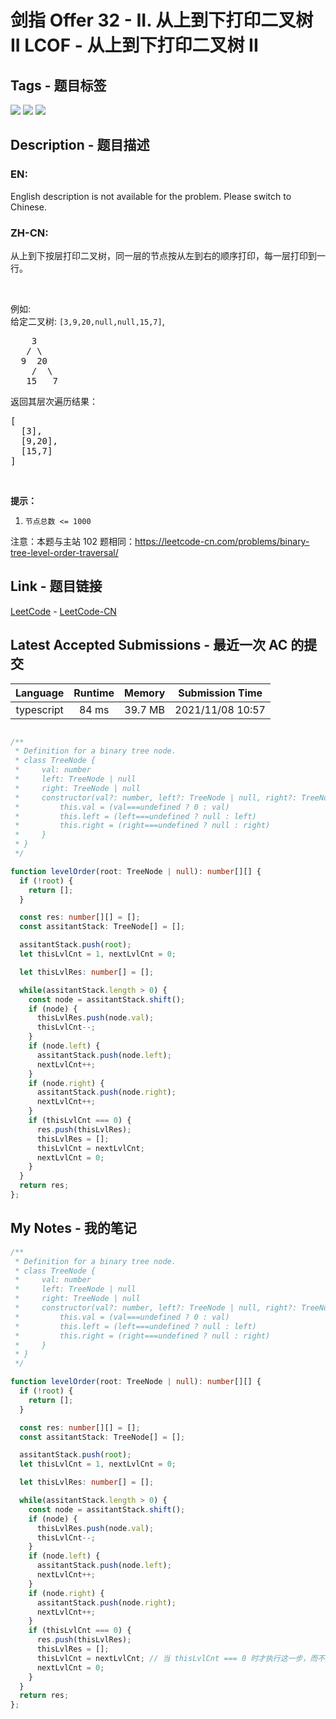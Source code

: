
# 剑指 Offer 32 - II. 从上到下打印二叉树 II LCOF - 从上到下打印二叉树 II

## Tags - 题目标签

 <img src="https://img.shields.io/badge/Tree-树-blue.svg">   <img src="https://img.shields.io/badge/Breadth First Search-广度优先搜索-blue.svg">   <img src="https://img.shields.io/badge/Binary Tree-二叉树-blue.svg">  


## Description - 题目描述

### EN:
English description is not available for the problem. Please switch to Chinese.

### ZH-CN:
<p>从上到下按层打印二叉树，同一层的节点按从左到右的顺序打印，每一层打印到一行。</p>

<p>&nbsp;</p>

<p>例如:<br>
给定二叉树:&nbsp;<code>[3,9,20,null,null,15,7]</code>,</p>

<pre>    3
   / \
  9  20
    /  \
   15   7
</pre>

<p>返回其层次遍历结果：</p>

<pre>[
  [3],
  [9,20],
  [15,7]
]
</pre>

<p>&nbsp;</p>

<p><strong>提示：</strong></p>

<ol>
	<li><code>节点总数 &lt;= 1000</code></li>
</ol>

<p>注意：本题与主站 102 题相同：<a href="https://leetcode-cn.com/problems/binary-tree-level-order-traversal/">https://leetcode-cn.com/problems/binary-tree-level-order-traversal/</a></p>



## Link - 题目链接

[LeetCode](https://leetcode.com/problems/cong-shang-dao-xia-da-yin-er-cha-shu-ii-lcof/description/)  -  [LeetCode-CN](https://leetcode.cn/problems/cong-shang-dao-xia-da-yin-er-cha-shu-ii-lcof/description/)
## Latest Accepted Submissions - 最近一次 AC 的提交


| Language | Runtime | Memory | Submission Time |
|:---:|:---:|:---:|:---:|
| typescript  | 84 ms | 39.7 MB | 2021/11/08 10:57 |

```typescript

/**
 * Definition for a binary tree node.
 * class TreeNode {
 *     val: number
 *     left: TreeNode | null
 *     right: TreeNode | null
 *     constructor(val?: number, left?: TreeNode | null, right?: TreeNode | null) {
 *         this.val = (val===undefined ? 0 : val)
 *         this.left = (left===undefined ? null : left)
 *         this.right = (right===undefined ? null : right)
 *     }
 * }
 */

function levelOrder(root: TreeNode | null): number[][] {
  if (!root) {
    return [];
  }

  const res: number[][] = [];
  const assitantStack: TreeNode[] = [];

  assitantStack.push(root);
  let thisLvlCnt = 1, nextLvlCnt = 0;

  let thisLvlRes: number[] = [];

  while(assitantStack.length > 0) {
    const node = assitantStack.shift();
    if (node) {
      thisLvlRes.push(node.val);
      thisLvlCnt--;
    }
    if (node.left) {
      assitantStack.push(node.left);
      nextLvlCnt++;
    }
    if (node.right) {
      assitantStack.push(node.right);
      nextLvlCnt++;
    }
    if (thisLvlCnt === 0) {
      res.push(thisLvlRes);
      thisLvlRes = [];
      thisLvlCnt = nextLvlCnt;
      nextLvlCnt = 0;
    }
  }
  return res;
};

```
## My Notes - 我的笔记


```typescript
/**
 * Definition for a binary tree node.
 * class TreeNode {
 *     val: number
 *     left: TreeNode | null
 *     right: TreeNode | null
 *     constructor(val?: number, left?: TreeNode | null, right?: TreeNode | null) {
 *         this.val = (val===undefined ? 0 : val)
 *         this.left = (left===undefined ? null : left)
 *         this.right = (right===undefined ? null : right)
 *     }
 * }
 */

function levelOrder(root: TreeNode | null): number[][] {
  if (!root) {
    return [];
  }

  const res: number[][] = [];
  const assitantStack: TreeNode[] = [];

  assitantStack.push(root);
  let thisLvlCnt = 1, nextLvlCnt = 0;

  let thisLvlRes: number[] = [];

  while(assitantStack.length > 0) {
    const node = assitantStack.shift();
    if (node) {
      thisLvlRes.push(node.val);
      thisLvlCnt--;
    }
    if (node.left) {
      assitantStack.push(node.left);
      nextLvlCnt++;
    }
    if (node.right) {
      assitantStack.push(node.right);
      nextLvlCnt++;
    }
    if (thisLvlCnt === 0) {
      res.push(thisLvlRes);
      thisLvlRes = [];
      thisLvlCnt = nextLvlCnt; // 当 thisLvlCnt === 0 时才执行这一步，而不是每次循环开头都执行这一步
      nextLvlCnt = 0;
    }
  }
  return res;
};
```


